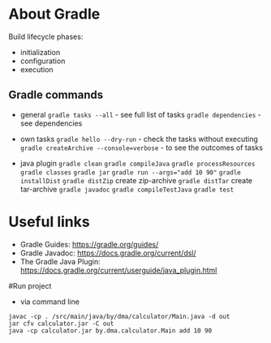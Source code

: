 # About Gradle

Build lifecycle phases: 
- initialization
- configuration
- execution

## Gradle commands
* general
`gradle tasks --all` - see full list of tasks
`gradle dependencies` - see dependencies
  
* own tasks
`gradle hello --dry-run` - check the tasks without executing
`gradle createArchive --console=verbose` - to see the outcomes of tasks

* java plugin
`gradle clean`
`gradle compileJava`
`gradle processResources`
`gradle classes`
`gradle jar`
`gradle run --args="add 10 90"`
`gradle installDist`
`gradle distZip` create zip-archive
`gradle distTar` create tar-archive
`gradle javadoc`
`gradle compileTestJava`
`gradle test`

# Useful links
* Gradle Guides: https://gradle.org/guides/
* Gradle Javadoc: https://docs.gradle.org/current/dsl/
* The Gradle Java Plugin: https://docs.gradle.org/current/userguide/java_plugin.html

#Run project
* via command line
```
javac -cp . /src/main/java/by/dma/calculator/Main.java -d out
jar cfv calculator.jar -C out
java -cp calculator.jar by.dma.calculator.Main add 10 90
```

